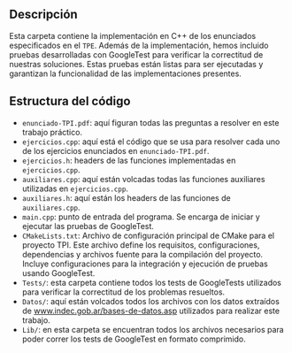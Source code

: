 ## Descripción

Esta carpeta contiene la implementación en C++ de los enunciados especificados en el `TPE`. Además de la implementación, 
hemos incluido pruebas desarrolladas con GoogleTest para verificar la correctitud de nuestras soluciones. Estas pruebas 
están listas para ser ejecutadas y garantizan la funcionalidad de las implementaciones presentes.

## Estructura del código 

- `enunciado-TPI.pdf`: aquí figuran todas las preguntas a resolver en este trabajo práctico. 
- `ejercicios.cpp`: aquí está el código que se usa para resolver cada uno de los ejercicios enunciados en `enunciado-TPI.pdf`.
- `ejercicios.h`: headers de las funciones implementadas en `ejercicios.cpp`.
- `auxiliares.cpp`: aquí están volcadas todas las funciones auxiliares utilizadas en `ejercicios.cpp`.
- `auxiliares.h`: aquí están los headers de las funciones de `auxiliares.cpp`.
- `main.cpp`: punto de entrada del programa. Se encarga de iniciar y ejecutar las pruebas de GoogleTest.
- `CMakeLists.txt`: Archivo de configuración principal de CMake para el proyecto TPI. Este archivo define los requisitos,
configuraciones, dependencias y archivos fuente para la compilación del proyecto. Incluye configuraciones para la integración
y ejecución de pruebas usando GoogleTest.
- `Tests/`: esta carpeta contiene todos los tests de GoogleTests utilizados para verificar la correctitud de los problemas
resueltos.
- `Datos/`: aquí están volcados todos los archivos con los datos extraídos de www.indec.gob.ar/bases-de-datos.asp utilizados
para realizar este trabajo.
- `Lib/`: en esta carpeta se encuentran todos los archivos necesarios para poder correr los tests de GoogleTest en formato
comprimido.


